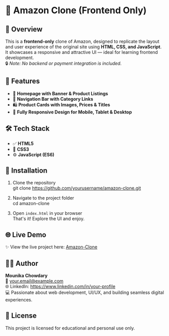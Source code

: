 # 🛒 Amazon Clone (Frontend Only)

## 📌 Overview
This is a **frontend-only** clone of Amazon, designed to replicate the layout and user experience of the original site using **HTML, CSS, and JavaScript**.  
It showcases a responsive and attractive UI — ideal for learning frontend development.  
🔒 *Note: No backend or payment integration is included.*

## 🚀 Features
- 🎯 **Homepage with Banner & Product Listings**
- 🧭 **Navigation Bar with Category Links**
- 🛍️ **Product Cards with Images, Prices & Titles**
- 📱 **Fully Responsive Design for Mobile, Tablet & Desktop**

## 🛠️ Tech Stack
- ✅ **HTML5**
- 🎨 **CSS3**
- ⚙️ **JavaScript (ES6)**

## 📂 Installation
1. Clone the repository  
   git clone https://github.com/yourusername/amazon-clone.git

2. Navigate to the project folder  
   cd amazon-clone

3. Open `index.html` in your browser  
   That's it! Explore the UI and enjoy.

## 🌐 Live Demo
✨ View the live project here: [Amazon-Clone](https://amazon123clone123.netlify.app/)

## 👩‍💻 Author
**Mounika Chowdary**  
📧 your.email@example.com  
🌐 LinkedIn: https://www.linkedin.com/in/your-profile  
💻 Passionate about web development, UI/UX, and building seamless digital experiences.

## 📜 License
This project is licensed for educational and personal use only.
